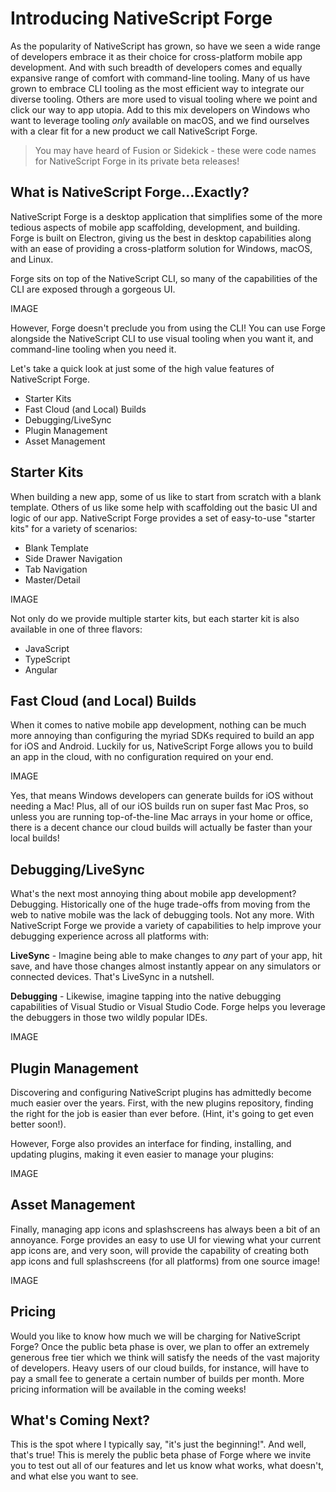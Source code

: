 # Introducing NativeScript Forge

As the popularity of NativeScript has grown, so have we seen a wide range of developers embrace it as their choice for cross-platform mobile app development. And with such breadth of developers comes and equally expansive range of comfort with command-line tooling. Many of us have grown to embrace CLI tooling as the most efficient way to integrate our diverse tooling. Others are more used to visual tooling where we point and click our way to app utopia. Add to this mix developers on Windows who want to leverage tooling *only* available on macOS, and we find ourselves with a clear fit for a new product we call NativeScript Forge.

> You may have heard of Fusion or Sidekick - these were code names for NativeScript Forge in its private beta releases!

## What is NativeScript Forge...Exactly?

NativeScript Forge is a desktop application that simplifies some of the more tedious aspects of mobile app scaffolding, development, and building. Forge is built on Electron, giving us the best in desktop capabilities along with an ease of providing a cross-platform solution for Windows, macOS, and Linux.

Forge sits on top of the NativeScript CLI, so many of the capabilities of the CLI are exposed through a gorgeous UI.

IMAGE

However, Forge doesn't preclude you from using the CLI! You can use Forge alongside the NativeScript CLI to use visual tooling when you want it, and command-line tooling when you need it.

Let's take a quick look at just some of the high value features of NativeScript Forge.

- Starter Kits
- Fast Cloud (and Local) Builds
- Debugging/LiveSync
- Plugin Management
- Asset Management

## Starter Kits

When building a new app, some of us like to start from scratch with a blank template. Others of us like some help with scaffolding out the basic UI and logic of our app. NativeScript Forge provides a set of easy-to-use "starter kits" for a variety of scenarios:

- Blank Template
- Side Drawer Navigation
- Tab Navigation
- Master/Detail

IMAGE

Not only do we provide multiple starter kits, but each starter kit is also available in one of three flavors:

- JavaScript
- TypeScript
- Angular

## Fast Cloud (and Local) Builds

When it comes to native mobile app development, nothing can be much more annoying than configuring the myriad SDKs required to build an app for iOS and Android. Luckily for us, NativeScript Forge allows you to build an app in the cloud, with no configuration required on your end.

IMAGE

Yes, that means Windows developers can generate builds for iOS without needing a Mac! Plus, all of our iOS builds run on super fast Mac Pros, so unless you are running top-of-the-line Mac arrays in your home or office, there is a decent chance our cloud builds will actually be faster than your local builds!

## Debugging/LiveSync

What's the next most annoying thing about mobile app development? Debugging. Historically one of the huge trade-offs from moving from the web to native mobile was the lack of debugging tools. Not any more. With NativeScript Forge we provide a variety of capabilities to help improve your debugging experience across all platforms with:

**LiveSync** - Imagine being able to make changes to *any* part of your app, hit save, and have those changes almost instantly appear on any simulators or connected devices. That's LiveSync in a nutshell.

**Debugging** - Likewise, imagine tapping into the native debugging capabilities of Visual Studio or Visual Studio Code. Forge helps you leverage the debuggers in those two wildly popular IDEs.

IMAGE

## Plugin Management

Discovering and configuring NativeScript plugins has admittedly become much easier over the years. First, with the new plugins repository, finding the right for the job is easier than ever before. (Hint, it's going to get even better soon!).

However, Forge also provides an interface for finding, installing, and updating plugins, making it even easier to manage your plugins:

IMAGE

## Asset Management

Finally, managing app icons and splashscreens has always been a bit of an annoyance. Forge provides an easy to use UI for viewing what your current app icons are, and very soon, will provide the capability of creating both app icons and full splashscreens (for all platforms) from one source image!

IMAGE

## Pricing

Would you like to know how much we will be charging for NativeScript Forge? Once the public beta phase is over, we plan to offer an extremely generous free tier which we think will satisfy the needs of the vast majority of developers. Heavy users of our cloud builds, for instance, will have to pay a small fee to generate a certain number of builds per month. More pricing information will be available in the coming weeks!

## What's Coming Next?

This is the spot where I typically say, "it's just the beginning!". And well, that's true! This is merely the public beta phase of Forge where we invite you to test out all of our features and let us know what works, what doesn't, and what else you want to see.





